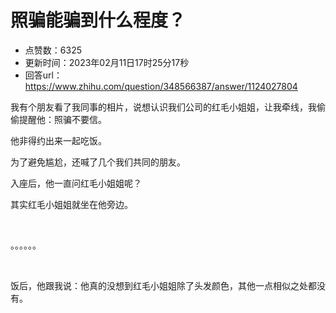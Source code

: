 # 照骗能骗到什么程度？
- 点赞数：6325
- 更新时间：2023年02月11日17时25分17秒
- 回答url：https://www.zhihu.com/question/348566387/answer/1124027804
<body>
 <p data-pid="R-FXQvWF">我有个朋友看了我同事的相片，说想认识我们公司的红毛小姐姐，让我牵线，我偷偷提醒他：照骗不要信。</p>
 <p data-pid="LBNcegNP">他非得约出来一起吃饭。</p>
 <p data-pid="WRhTra_0">为了避免尴尬，还喊了几个我们共同的朋友。</p>
 <p data-pid="MhxcS2Eh">入座后，他一直问红毛小姐姐呢？</p>
 <p data-pid="NPXQnznX">其实红毛小姐姐就坐在他旁边。</p>
 <p class="ztext-empty-paragraph"><br></p>
 <p data-pid="MNx1GFNz">。。。。。。</p>
 <p class="ztext-empty-paragraph"><br></p>
 <p data-pid="ItmPOOFT">饭后，他跟我说：他真的没想到红毛小姐姐除了头发颜色，其他一点相似之处都没有。</p>
</body>